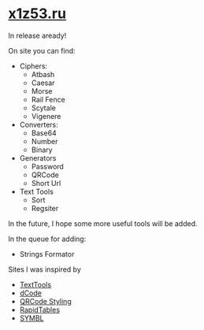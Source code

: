 # <a href="https://x1z53.ru">x1z53.ru</a>

In release aready!

On site you can find: 
- Ciphers:
  - Atbash
  - Caesar
  - Morse
  - Rail Fence
  - Scytale
  - Vigenere
- Converters:
  - Base64
  - Number
  - Binary
- Generators
  - Password
  - QRCode
  - Short Url
- Text Tools
  - Sort
  - Regsiter

In the future, I hope some more useful tools will be added.

In the queue for adding:
- Strings Formator

Sites I was inspired by
- <a href="https://texttools.ru">TextTools</a>
- <a href="https://dcode.fr">dCode</a>
- <a href="https://qr-code-styling.com">QRCode Styling</a>
- <a href="https://rapidtables.com">RapidTables</a>
- <a href="https://symbl.cc/">SYMBL</a>